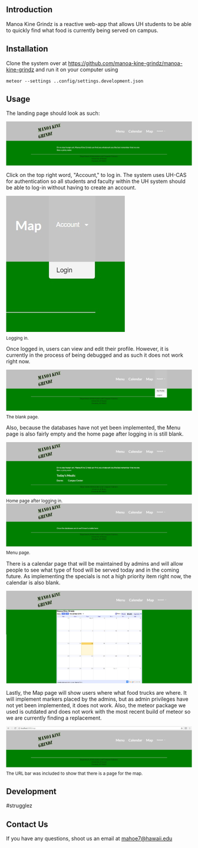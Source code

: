 ## Introduction
Manoa Kine Grindz is a reactive web-app that allows UH students to be able to quickly find what food is currently being served on campus.
## Installation
Clone the system over at https://github.com/manoa-kine-grindz/manoa-kine-grindz and run it on your computer using

```
meteor --settings ..config/settings.development.json
```

## Usage
The landing page should look as such:

![](./images/landing1.jpg)

Click on the top right word, "Account," to log in. The system uses UH-CAS for authentication so all students and faculty within the UH system should be able to log-in without having to create an account.

![](./images/logging.jpg)
<br>
<sub style="text-align:center;">Logging in.</sub>

Once logged in, users can view and edit their profile. However, it is currently in the process of being debugged and as such it does not work right now.

![](./images/profile.jpg)
<br>
<sub style="text-align:center;">The blank page.</sub>

Also, because the databases have not yet been implemented, the Menu page is also fairly empty and the home page after logging in is still blank.

![](./images/landing2.jpg)
<br>
<sub style="text-align:center;">Home page after logging in.</sub>
<br>
![](./images/menu.jpg)
<br>
<sub style="text-align:center;">Menu page.</sub>

There is a calendar page that will be maintained by admins and will allow people to see what type of food will be served today and in the coming future. As implementing the specials is not a high priority item right now, the calendar is also blank.

![](./images/calendar.jpg)

Lastly, the Map page will show users where what food trucks are where. It will implement markers placed by the admins, but as admin privileges have not yet been implemented, it does not work. Also, the meteor package we used is outdated and does not work with the most recent build of meteor so we are currently finding a replacement.

![](./images/map.jpg)
<br>
<sub style="text-align:center;">The URL bar was included to show that there is a page for the map.</sub>

## Development
#strugglez

## Contact Us
If you have any questions, shoot us an email at mahoe7@hawaii.edu
